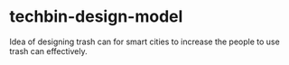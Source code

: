 # techbin-design-model
 Idea of designing trash can for smart cities to increase the people to use trash can effectively.
